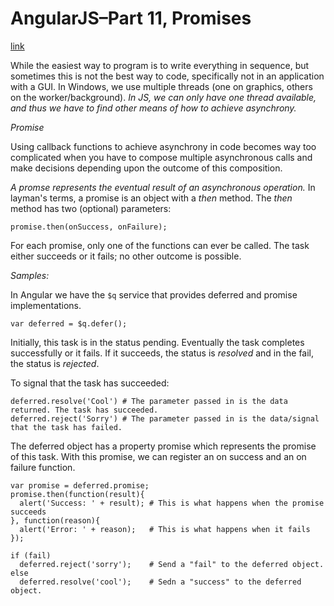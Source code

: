# AngularJS–Part 11, Promises
[link](http://lostechies.com/gabrielschenker/2014/02/04/angularjspart-11-promises/)

While the easiest way to program is to write everything in sequence, but sometimes this is not the best way to code, specifically not in an application with a GUI. In Windows, we use multiple threads (one on graphics, others on the worker/background). *In JS, we can only have one thread available, and thus we have to find other means of how to achieve asynchrony.*

*Promise*

Using callback functions to achieve asynchrony in code becomes way too complicated when you have to compose multiple asynchronous calls and make decisions depending upon the outcome of this composition.

*A promse represents the eventual result of an asynchronous operation.* In layman's terms, a promise is an object with a *then* method. The *then* method has two (optional) parameters:

    promise.then(onSuccess, onFailure);

For each promise, only one of the functions can ever be called. The task either succeeds or it fails; no other outcome is possible.

*Samples:*

In Angular we have the `$q` service that provides deferred and promise implementations.

    var deferred = $q.defer();

Initially, this task is in the status pending. Eventually the task completes successfully or it fails. If it succeeds, the status is *resolved* and in the fail, the status is *rejected*.

To signal that the task has succeeded:

    deferred.resolve('Cool') # The parameter passed in is the data returned. The task has succeeded.
    deferred.reject('Sorry') # The parameter passed in is the data/signal that the task has failed.

The deferred object has a property promise which represents the promise of this task. With this promise, we can register an on success and an on failure function.

    var promise = deferred.promise;
    promise.then(function(result){
      alert('Success: ' + result); # This is what happens when the promise succeeds
    }, function(reason){
      alert('Error: ' + reason);   # This is what happens when it fails
    });

    if (fail)
      deferred.reject('sorry');    # Send a "fail" to the deferred object.
    else
      deferred.resolve('cool');    # Sedn a "success" to the deferred object.

[TODO]: CHANINING_PROMISES.
